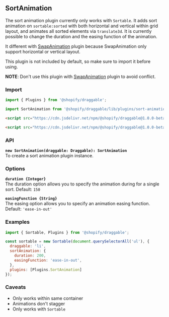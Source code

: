 ## SortAnimation

The sort animation plugin currently only works with `Sortable`. It adds sort animation on `sortable:sorted` with both horizontal and vertical within grid layout,
and animates all sorted elements via `translate3d`. It is currently possible to change the duration and
the easing function of the animation.

It different with [SwapAnimation](https://github.com/Shopify/draggable/tree/master/src/Plugins/SwapAnimation) plugin because SwapAnimation only support horizontal or vertical layout.

This plugin is not included by default, so make sure to import it before using.

**NOTE**: Don't use this plugin with [SwapAnimation](https://github.com/Shopify/draggable/tree/master/src/Plugins/SwapAnimation) plugin to avoid conflict.

### Import

```js
import { Plugins } from '@shopify/draggable';
```

```js
import SortAnimation from '@shopify/draggable/lib/plugins/sort-animation';
```

```html
<script src="https://cdn.jsdelivr.net/npm/@shopify/draggable@1.0.0-beta.11/lib/plugins.js"></script>
```

```html
<script src="https://cdn.jsdelivr.net/npm/@shopify/draggable@1.0.0-beta.11/lib/plugins/sort-animation.js"></script>
```

### API

**`new SortAnimation(draggable: Draggable): SortAnimation`**  
To create a sort animation plugin instance.

### Options

**`duration {Integer}`**  
The duration option allows you to specify the animation during for a single sort. Default: `150`

**`easingFunction {String}`**  
The easing option allows you to specify an animation easing function. Default: `'ease-in-out'`

### Examples

```js
import { Sortable, Plugins } from '@shopify/draggable';

const sortable = new Sortable(document.querySelectorAll('ul'), {
  draggable: 'li',
  sortAnimation: {
    duration: 200,
    easingFunction: 'ease-in-out',
  },
  plugins: [Plugins.SortAnimation]
});
```

### Caveats

- Only works within same container
- Animations don't stagger
- Only works with `Sortable`
